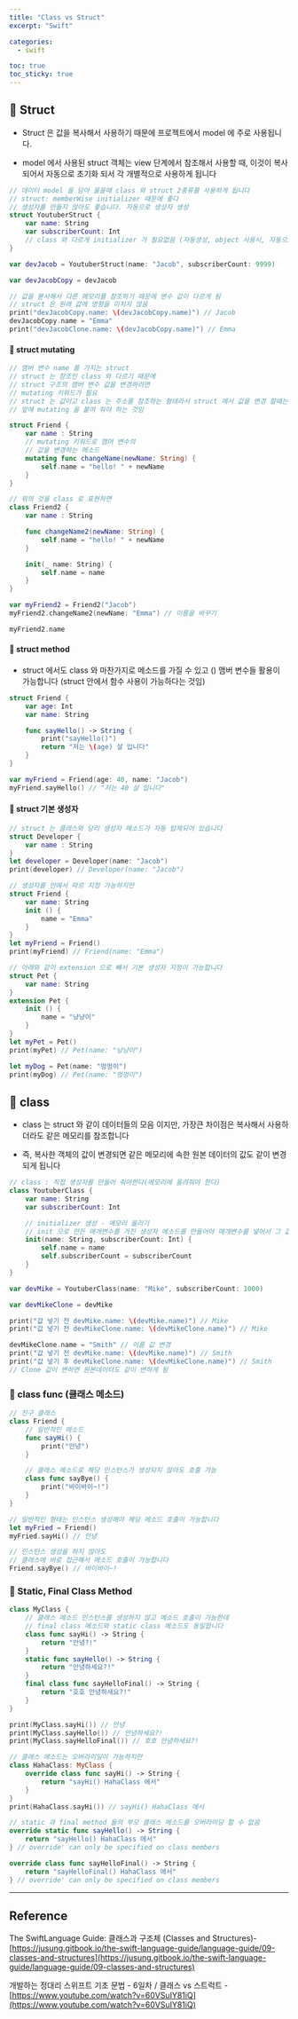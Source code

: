 ```yaml
---
title: "Class vs Struct"
excerpt: "Swift"

categories:
  - swift

toc: true
toc_sticky: true
---
```


## 🔷 Struct

- Struct 은 값을 복사해서 사용하기 때문에 프로젝트에서 model 에 주로 사용됩니다.

- model 에서 사용된 struct 객체는 view 단계에서 참조해서 사용할 때, 이것이 복사되어서 자동으로 초기화 되서 각 개별적으로 사용하게 됩니다

```swift
// 데이터 model 을 담아 올을때 class 와 struct 2종류를 사용하게 됩니다
// struct: memberWise initializer 때문에 좋다
// 생성자를 만들지 않아도 좋습니다. 자동으로 생성자 생성
struct YoutuberStruct {
	var name: String
	var subscriberCount: Int
	// class 와 다르게 initializer 가 필요없음 (자동생성, object 사용시, 자동으로 메모리에 등록됨 )
}

var devJacob = YoutuberStruct(name: "Jacob", subscriberCount: 9999)

var devJacobCopy = devJacob

// 값을 볻사해서 다른 메모리를 참조하기 때문에 변수 값이 다르게 됨
// struct 은 원래 값에 영향을 미치지 않음
print("devJacobCopy.name: \(devJacobCopy.name)") // Jacob
devJacobCopy.name = "Emma"
print("devJacobClone.name: \(devJacobCopy.name)") // Emma

```

#### 🔶 struct mutating

```swift
// 맴버 변수 name 를 가지는 struct
// struct 는 참조인 class 와 다르기 때문에
// struct 구조의 맴버 변수 값을 변경하려면
// mutating 키워드가 필요
// struct 는 값이고 class 는 주소를 참조하는 형태라서 struct 에서 값을 변경 할때는
// 앞에 mutating 을 붙여 줘야 하는 것임

struct Friend {
	var name : String
	// mutating 키워드로 맴머 변수의
	// 값을 변경하는 메소드
	mutating func changeName(newName: String) {
		self.name = "hello! " + newName
	}
}

// 위의 것을 class 로 표현하면
class Friend2 {
	var name : String

	func changeName2(newName: String) {
		self.name = "hello! " + newName
	}

	init(_ name: String) {
		self.name = name
	}
}

var myFriend2 = Friend2("Jacob")
myFriend2.changeName2(newName: "Emma") // 이름을 바꾸기

myFriend2.name

```

#### 🔶 struct method

- struct 에서도 class 와 마찬가지로 메소드를 가질 수 있고 () 맴버 변수들 활용이 가능합니다 (struct 안에서 함수 사용이 가능하다는 것임)

```swift
struct Friend {
	var age: Int
	var name: String

	func sayHello() -> String {
		print("sayHello()")
		return "저는 \(age) 살 입니다"
	}
}

var myFriend = Friend(age: 40, name: "Jacob")
myFriend.sayHello() // "저는 40 살 입니다"
```

#### 🔶 struct 기본 생성자

```swift
// struct 는 클래스와 당리 생성자 메소드가 자동 탑제되어 있습니다
struct Developer {
	var name : String
}
let developer = Developer(name: "Jacob")
print(developer) // Developer(name: "Jacob")

// 생성자를 안에서 따르 지정 가능하지만
struct Friend {
	var name: String
	init () {
		name = "Emma"
	}
}
let myFriend = Friend()
print(myFriend) // Friend(name: "Emma")

// 아래와 같이 extension 으로 빼서 기본 생성자 지정이 가능합니다
struct Pet {
	var name: String
}
extension Pet {
	init () {
		name = "냥냥이"
	}
}
let myPet = Pet()
print(myPet) // Pet(name: "냥냥이")

let myDog = Pet(name: "멍멍이")
print(myDog) // Pet(name: "멍멍이")

```

## 🔷 class

- class 는 struct 와 같이 데이터들의 모음 이지만, 가장큰 차이점은 복사해서 사용하더라도 같은 메모리를 참조합니다

- 즉, 복사한 객체의 값이 변경되면 같은 메모리에 속한 원본 데이터의 값도 같이 변경되게 됩니다

```swift
// class : 직접 생성자를 만들어 줘야한다(메모리에 올려줘야 한다)
class YoutuberClass {
	var name: String
	var subscriberCount: Int

	// initializer 생성 - 메모리 올리기
	// init 으로 만든 매개변수를 가진 생성자 메소드를 만들어야 매개변수를 넣어서 그 값을 가진 객체(object)를 만들 수 있다
	init(name: String, subscriberCount: Int) {
		self.name = name
		self.subscriberCount = subscriberCount
	}
}

var devMike = YoutuberClass(name: "Mike", subscriberCount: 1000)

var devMikeClone = devMike

print("값 넣기 전 devMike.name: \(devMike.name)") // Mike
print("값 넣기 전 devMikeClone.name: \(devMikeClone.name)") // Mike

devMikeClone.name = "Smith" // 이름 값 변경
print("값 넣기 전 devMike.name: \(devMike.name)") // Smith
print("값 넣기 후 devMikeClone.name: \(devMikeClone.name)") // Smith
// Clone 값이 변하면 원본데이터도 같이 변하게 됨
```

### 🔶 class func (클래스 메소드)

```swift
// 친구 클래스
class Friend {
	// 일반적인 메소드
	func sayHi() {
		print("안녕")
	}

	// 클래스 메소드로 해당 인스턴스가 생성되지 않아도 호출 가능
	class func sayBye() {
		print("바이바이~!")
	}
}

// 일반적인 형태는 인스턴스 생성해야 해당 메소드 호출이 가능합니다
let myFried = Friend()
myFried.sayHi() // 안녕

// 인스턴스 생성을 하지 않아도
// 클래스에 바로 접근해서 메소드 호출이 가능합니다
Friend.sayBye() // 바이바이~!
```

### 🔶 Static, Final Class Method

```swift
class MyClass {
	// 클래스 메소드 인스턴스를 생성하지 않고 메소드 호출이 가능한데
	// final class 메소드와 static class 메소드도 동일합니다
	class func sayHi() -> String {
		return "안녕?!"
	}
	static func sayHello() -> String {
		return "안녕하세요?!"
	}
	final class func sayHelloFinal() -> String {
		return "호호 안녕하새요?!"
	}
}

print(MyClass.sayHi()) // 안녕
print(MyClass.sayHello()) // 안녕하세요?!
print(MyClass.sayHelloFinal()) // 호호 안녕하세요?!

// 클래스 메소드는 오버라이딩이 가능하지만
class HahaClass: MyClass {
	override class func sayHi() -> String {
		return "sayHi() HahaClass 에서"
	}
}
print(HahaClass.sayHi()) // sayHi() HahaClass 에서

// static 과 final method 들의 부모 클래스 메소드를 오버라이딩 할 수 없음
override static func sayHello() -> String {
	return "sayHello() HahaClass 에서"
} // override' can only be specified on class members

override class func sayHelloFinal() -> String {
	return "sayHelloFinal() HahaClass 에서"
} // override' can only be specified on class members

```

---

<!-- 🔶 🔷 📌 🔑  -->

## Reference

The SwiftLanguage Guide: 클래스과 구조체 (Classes and Structures)- [https://jusung.gitbook.io/the-swift-language-guide/language-guide/09-classes-and-structures](https://jusung.gitbook.io/the-swift-language-guide/language-guide/09-classes-and-structures)

개발하는 정대리 스위프트 기초 문법 - 6일차 / 클래스 vs 스트럭트 - [https://www.youtube.com/watch?v=60VSuIY81iQ](https://www.youtube.com/watch?v=60VSuIY81iQ)
